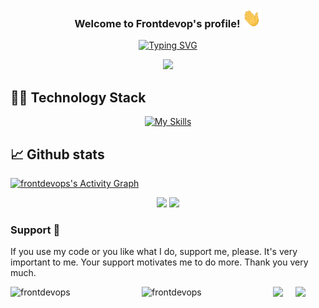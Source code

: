 
<h3 align="center">
  Welcome to Frontdevop's profile!
  <img src="https://raw.githubusercontent.com/frontdevops/frontdevops/master/icons/wave.gif" width="30" height="30">
</h3>


<div align="center">

<!--- https://readme-typing-svg.herokuapp.com --->
[![Typing SVG](https://readme-typing-svg.herokuapp.com?font=Work+Sans&size=24&duration=2500&color=007bff&center=true&vCenter=true&width=500&lines=FullStack+CTO;Software+Engineer;Backend+Developer;Frontend+Developer)](https://git.io/typing-svg)
 
![](https://komarev.com/ghpvc/?username=frontdevops&color=007bff&label=Profile+Views&style=for-the-badge)
 
</div>

## 👨‍💻 Technology Stack

<!-- https://github.com/tandpfun/skill-icons -->
<div align="center">

[![My Skills](https://skillicons.dev/icons?i=php,py,mongo,mysql,js,ts,nodejs,wasm,docker,nginx,redis,cloudflare,regex,sqlite,vue,html,css,jquery,svelte,bootstrap,git,bash,codepen,flask,gatsby,stackoverflow,github,gitlab,md,vscode,vim,neovim,svg,selenium,arduino,raspberrypi&theme=light&perline=12)](https://skillicons.dev)

</div>
  

 
  
## 📈 Github stats

<!-- https://github.com/marketplace/actions/github-profile-3d-contrib
<a href="https://github.com/yoshi389111/github-profile-3d-contrib"><img alt="frontdevops's GitHub Profile 3D Contrib" src="https://raw.githubusercontent.com/frontdevops/frontdevops/master/profile-3d-contrib/profile-night-green.svg" /></a>
-->
  
<!-- https://github.com/ashutosh00710/github-readme-activity-graph -->
<a href="https://github.com/ashutosh00710/github-readme-activity-graph"><img alt="frontdevops's Activity Graph" src="https://denvercoder1-activity-graph.herokuapp.com/graph/?username=frontdevops&bg_color=00000f&color=007bff&line=008f4c&point=FFFFFF&hide_border=true" /></a>

<!-- https://github.com/jstrieb/github-stats -->
<div align="center">
  
![](https://github.com/frontdevops/github-stats/blob/master/generated/overview.svg#gh-dark-mode-only)
![](https://github.com/frontdevops/github-stats/blob/master/generated/languages.svg#gh-dark-mode-only)

</div>


### Support 🙏
If you use my code or you like what I do, support me, please. It's very important to me.
Your support motivates me to do more. Thank you very much.

<p>
<a href="https://www.buymeacoffee.com/frontdevops" target="_blank"> <img align="left" src="https://cdn.buymeacoffee.com/buttons/v2/default-yellow.png" height="50" width="210" alt="frontdevops" /></a>
<a href="https://ko-fi.com/frontdevops" target="_blank"> <img align="left" src="https://cdn.ko-fi.com/cdn/kofi3.png?v=3" height="50" width="210" alt="frontdevops" /></a>
<a href="https://www.patreon.com/geekjob" target="_blank"><img src="https://i.imgur.com/CNm6P6f.png" height="50"/></a>
<a href="https://boosty.to/geekjob" target="_blank"><img src="https://static.boosty.to/assets/images/logo.Ffjjd.svg" height="50" style="margin-left:16px"/></a>
</p>

